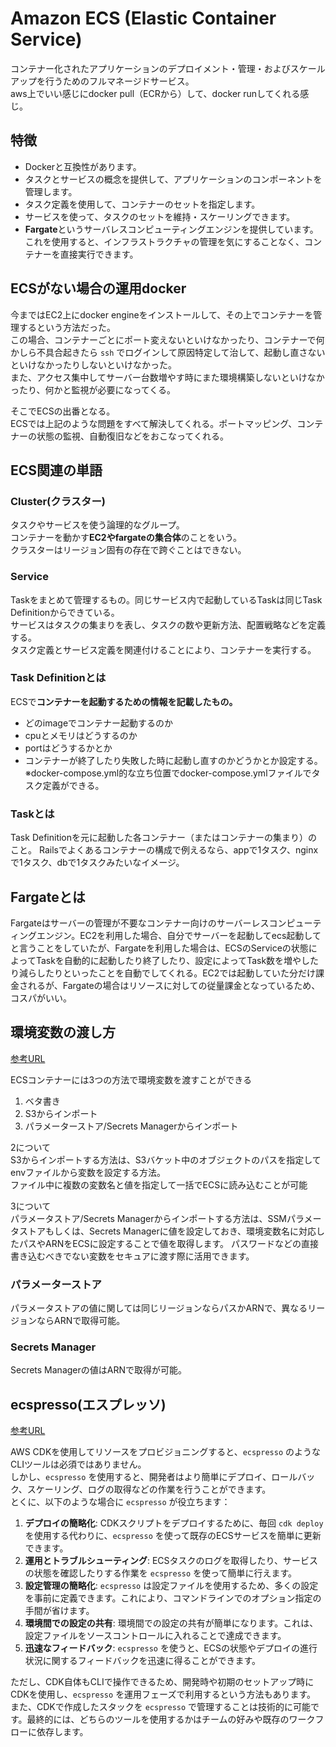 # Amazon ECS (Elastic Container Service)

コンテナー化されたアプリケーションのデプロイメント・管理・およびスケールアップを行うためのフルマネージドサービス。  
aws上でいい感じにdocker pull（ECRから）して、docker runしてくれる感じ。

## 特徴

- Dockerと互換性があります。
- タスクとサービスの概念を提供して、アプリケーションのコンポーネントを管理します。
- タスク定義を使用して、コンテナーのセットを指定します。
- サービスを使って、タスクのセットを維持・スケーリングできます。
- **Fargate**というサーバレスコンピューティングエンジンを提供しています。これを使用すると、インフラストラクチャの管理を気にすることなく、コンテナーを直接実行できます。

## ECSがない場合の運用docker

今まではEC2上にdocker engineをインストールして、その上でコンテナーを管理するという方法だった。  
この場合、コンテナーごとにポート変えないといけなかったり、コンテナーで何かしら不具合起きたら `ssh` でログインして原因特定して治して、起動し直さないといけなかったりしないといけなかった。  
また、アクセス集中してサーバー台数増やす時にまた環境構築しないといけなかったり、何かと監視が必要になってくる。

そこでECSの出番となる。  
ECSでは上記のような問題をすべて解決してくれる。ポートマッピング、コンテナーの状態の監視、自動復旧などをおこなってくれる。

## ECS関連の単語

### Cluster(クラスター)

タスクやサービスを使う論理的なグループ。  
コンテナーを動かす**EC2やfargateの集合体**のことをいう。  
クラスターはリージョン固有の存在で跨ぐことはできない。

### Service

Taskをまとめて管理するもの。同じサービス内で起動しているTaskは同じTask Definitionからできている。  
サービスはタスクの集まりを表し、タスクの数や更新方法、配置戦略などを定義する。  
タスク定義とサービス定義を関連付けることにより、コンテナーを実行する。

### Task Definitionとは

ECSで**コンテナーを起動するための情報を記載したもの。**  

- どのimageでコンテナー起動するのか
- cpuとメモリはどうするのか
- portはどうするかとか
- コンテナーが終了したり失敗した時に起動し直すのかどうかとか設定する。  
※docker-compose.yml的な立ち位置でdocker-compose.ymlファイルでタスク定義ができる。

### Taskとは

Task Definitionを元に起動した各コンテナー（またはコンテナーの集まり）のこと。
Railsでよくあるコンテナーの構成で例えるなら、appで1タスク、nginxで1タスク、dbで1タスクみたいなイメージ。

## Fargateとは

Fargateはサーバーの管理が不要なコンテナー向けのサーバーレスコンピューティングエンジン。EC2を利用した場合、自分でサーバーを起動してecs起動してと言うことをしていたが、Fargateを利用した場合は、ECSのServiceの状態によってTaskを自動的に起動したり終了したり、設定によってTask数を増やしたり減らしたりといったことを自動でしてくれる。EC2では起動していた分だけ課金されるが、Fargateの場合はリソースに対しての従量課金となっているため、コスパがいい。

## 環境変数の渡し方

[参考URL](https://blog.denet.co.jp/cloudformation-ecs-setenv/)

ECSコンテナーには3つの方法で環境変数を渡すことができる

1. ベタ書き
2. S3からインポート
3. パラメーターストア/Secrets Managerからインポート

2について  
S3からインポートする方法は、S3バケット中のオブジェクトのパスを指定してenvファイルから変数を設定する方法。  
ファイル中に複数の変数名と値を指定して一括でECSに読み込むことが可能

3について  
パラメータストア/Secrets Managerからインポートする方法は、SSMパラメータストアもしくは、Secrets Managerに値を設定しておき、環境変数名に対応したパスやARNをECSに設定することで値を取得します。
パスワードなどの直接書き込むべきでない変数をセキュアに渡す際に活用できます。

### パラメーターストア

パラメータストアの値に関しては同じリージョンならパスかARNで、異なるリージョンならARNで取得可能。  

### Secrets Manager

Secrets Managerの値はARNで取得が可能。  

## ecspresso(エスプレッソ)

[参考URL](https://dev.classmethod.jp/articles/ecs_deploy_ecspresso/)

AWS CDKを使用してリソースをプロビジョニングすると、`ecspresso` のようなCLIツールは必須ではありません。  
しかし、`ecspresso` を使用すると、開発者はより簡単にデプロイ、ロールバック、スケーリング、ログの取得などの作業を行うことができます。  
とくに、以下のような場合に `ecspresso` が役立ちます：

1. **デプロイの簡略化**: CDKスクリプトをデプロイするために、毎回 `cdk deploy` を使用する代わりに、`ecspresso` を使って既存のECSサービスを簡単に更新できます。
2. **運用とトラブルシューティング**: ECSタスクのログを取得したり、サービスの状態を確認したりする作業を `ecspresso` を使って簡単に行えます。
3. **設定管理の簡略化**: `ecspresso` は設定ファイルを使用するため、多くの設定を事前に定義できます。これにより、コマンドラインでのオプション指定の手間が省けます。
4. **環境間での設定の共有**: 環境間での設定の共有が簡単になります。これは、設定ファイルをソースコントロールに入れることで達成できます。
5. **迅速なフィードバック**: `ecspresso` を使うと、ECSの状態やデプロイの進行状況に関するフィードバックを迅速に得ることができます。

ただし、CDK自体もCLIで操作できるため、開発時や初期のセットアップ時にCDKを使用し、`ecspresso` を運用フェーズで利用するという方法もあります。  
また、CDKで作成したスタックを `ecspresso` で管理することは技術的に可能です。最終的には、どちらのツールを使用するかはチームの好みや既存のワークフローに依存します。
